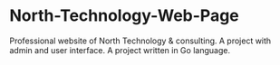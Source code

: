 # North-Technology-Web-Page
Professional website of North Technology &amp; consulting. A project with admin and user interface. A project written in Go language.

